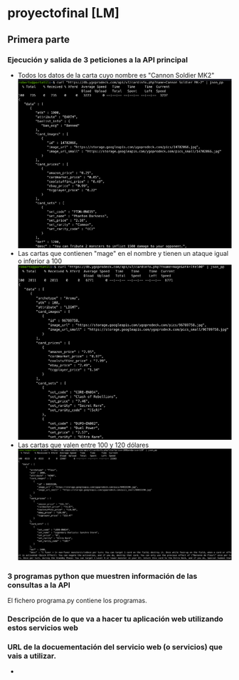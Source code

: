# proyectofinal [LM]
## Primera parte
### Ejecución y salida de 3 peticiones a la API principal
* Todos los datos de la carta cuyo nombre es "Cannon Soldier MK2"
![](capturas/consulta1.png) 
* Las cartas que contienen "mage" en el nombre y tienen un ataque igual o inferior a 100
![](capturas/consulta2.png)
* Las cartas que valen entre 100 y 120 dólares
![](capturas/consulta3.png)
### 3 programas python que muestren información de las consultas a la API 
El fichero programa.py contiene los programas.
### Descripción de lo que va a hacer tu aplicación web utilizando estos servicios web
###  URL de la docuementación del servicio web (o servicios) que vais a utilizar.
* 